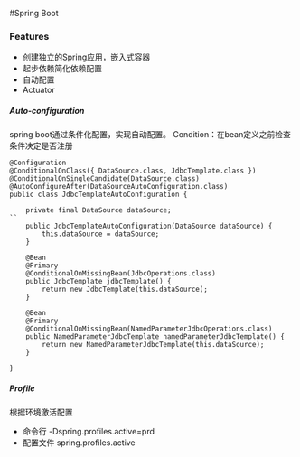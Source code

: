 #Spring Boot

### Features
- 创建独立的Spring应用，嵌入式容器
- 起步依赖简化依赖配置
- 自动配置
- Actuator

##### Auto-configuration
spring boot通过条件化配置，实现自动配置。
Condition：在bean定义之前检查条件决定是否注册
```
@Configuration
@ConditionalOnClass({ DataSource.class, JdbcTemplate.class })
@ConditionalOnSingleCandidate(DataSource.class)
@AutoConfigureAfter(DataSourceAutoConfiguration.class)
public class JdbcTemplateAutoConfiguration {

	private final DataSource dataSource;
``
	public JdbcTemplateAutoConfiguration(DataSource dataSource) {
		this.dataSource = dataSource;
	}

	@Bean
	@Primary
	@ConditionalOnMissingBean(JdbcOperations.class)
	public JdbcTemplate jdbcTemplate() {
		return new JdbcTemplate(this.dataSource);
	}

	@Bean
	@Primary
	@ConditionalOnMissingBean(NamedParameterJdbcOperations.class)
	public NamedParameterJdbcTemplate namedParameterJdbcTemplate() {
		return new NamedParameterJdbcTemplate(this.dataSource);
	}

}
```

##### Profile
根据环境激活配置
- 命令行 -Dspring.profiles.active=prd
- 配置文件 spring.profiles.active